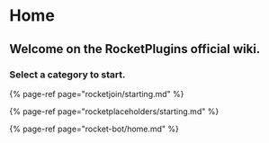 # Home

## Welcome on the RocketPlugins official wiki.

### Select a category to start.

{% page-ref page="rocketjoin/starting.md" %}

{% page-ref page="rocketplaceholders/starting.md" %}

{% page-ref page="rocket-bot/home.md" %}
